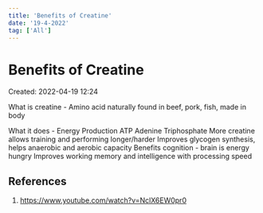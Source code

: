 ```yaml
---
title: 'Benefits of Creatine'
date: '19-4-2022'
tag: ['All']
---
```


# Benefits of Creatine

Created: 2022-04-19 12:24

What is creatine - Amino acid naturally found in beef, pork, fish, made in body

What it does - Energy Production ATP Adenine Triphosphate
More creatine allows training and performing longer/harder
Improves glycogen synthesis, helps anaerobic and aerobic capacity
Benefits cognition - brain is energy hungry
Improves working memory and intelligence with processing speed

## References

1. https://www.youtube.com/watch?v=NclX6EW0pr0
